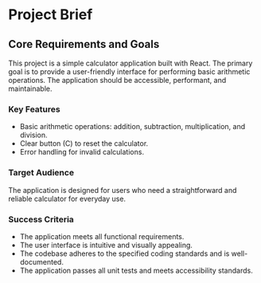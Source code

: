 # Project Brief

## Core Requirements and Goals
This project is a simple calculator application built with React. The primary goal is to provide a user-friendly interface for performing basic arithmetic operations. The application should be accessible, performant, and maintainable.

### Key Features
- Basic arithmetic operations: addition, subtraction, multiplication, and division.
- Clear button (C) to reset the calculator.
- Error handling for invalid calculations.

### Target Audience
The application is designed for users who need a straightforward and reliable calculator for everyday use.

### Success Criteria
- The application meets all functional requirements.
- The user interface is intuitive and visually appealing.
- The codebase adheres to the specified coding standards and is well-documented.
- The application passes all unit tests and meets accessibility standards.
